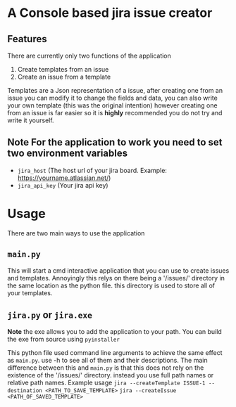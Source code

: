 # A Console based jira issue creator
## Features
There are currently only two functions of the application
1. Create templates from an issue
2. Create an issue from a template

Templates are a Json representation of a issue, after creating one from an issue you can modify it to change the fields and data, you can also write your own template (this was the original intention) however creating one from an issue is far easier so it is **highly** recommended you do not try and write it yourself.

## **Note** For the application to work you need to set two environment variables
- `jira_host` (The host url of your jira board. Example: https://yourname.atlassian.net/)
- `jira_api_key` (Your jira api key)

# Usage
There are two main ways to use the application
## **`main.py`**
This will start a cmd interactive application that you can use to create issues and templates. Annoyingly this relys on there being a '/issues/' directory in the same location as the python file. this directory is used to store all of your templates.

## `jira.py` or `jira.exe` 
**Note** the exe allows you to add the application to your path. You can build the exe from source using `pyinstaller`

This python file used command line arguments to achieve the same effect as `main.py`. use -h to see all of them and their descriptions.
The main difference between this and `main.py` is that this does not rely on the existence of the '/issues/' directory. instead you use full path names or relative path names.
Example usage
`jira --createTemplate ISSUE-1 --destination <PATH_TO_SAVE_TEMPLATE>`
`jira --createIssue <PATH_OF_SAVED_TEMPLATE>`
